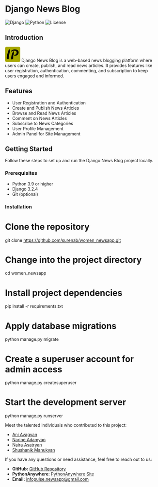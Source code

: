 # Django News Blog

![Django](https://img.shields.io/badge/Django-3.2.4-brightgreen)
![Python](https://img.shields.io/badge/Python-3.9-blue)
![License](https://img.shields.io/badge/License-MIT-red)

## Introduction

<img src="apple-touch-icon-1.png" alt="Large Image Icon" width="50" height="50">
Django News Blog is a web-based news blogging platform where users can create, publish, and read news articles. It provides features like user registration, authentication, commenting, and subscription to keep users engaged and informed. 

## Features

- User Registration and Authentication
- Create and Publish News Articles
- Browse and Read News Articles
- Comment on News Articles
- Subscribe to News Categories
- User Profile Management
- Admin Panel for Site Management

## Getting Started

Follow these steps to set up and run the Django News Blog project locally.

### Prerequisites

- Python 3.9 or higher
- Django 3.2.4
- Git (optional)

### Installation


# Clone the repository
git clone https://github.com/surenab/women_newsapp.git

# Change into the project directory
cd women_newsapp

# Install project dependencies
pip install -r requirements.txt

# Apply database migrations
python manage.py migrate

# Create a superuser account for admin access
python manage.py createsuperuser

# Start the development server
python manage.py runserver


   
Meet the talented individuals who contributed to this project:

- [Ani Avagyan](https://www.linkedin.com/in/avagyani/)
- [Narine Adamyan](https://www.linkedin.com/in/narine-adamyan-24004b238/)
- [Naira Asatryan](https://www.linkedin.com/in/asatrian-naira-ba358110a/)
- [Shushanik Manukyan](https://www.linkedin.com/in/shushanik-manukian/)


If you have any questions or need assistance, feel free to reach out to us:

- **GitHub:** [GitHub Repository](https://github.com/surenab/women_newsapp)
- **PythonAnywhere:** [PythonAnywhere Site](infopulsearmenia.pythonanywhere.com)
- **Email:** infopulse.newsapp@gmail.com

